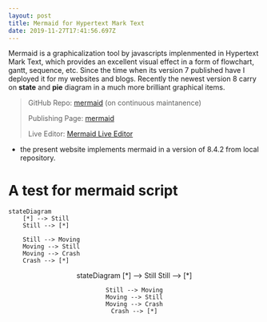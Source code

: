 ```yaml
---
layout: post
title: Mermaid for Hypertext Mark Text
date: 2019-11-27T17:41:56.697Z
---
```

Mermaid is a graphicalization tool by javascripts implenmented in Hypertext Mark Text, which provides an excellent visual effect in a form of flowchart, gantt, sequence, etc. Since the time when its version 7 published have I deployed it for my websites and blogs. Recently the newest version 8 carry on **state** and **pie** diagram in a much more brilliant graphical items.

> GitHub Repo: [mermaid](https://github.com/mermaid-js/mermaid) (on continuous maintanence)
>
> Publishing Page: [mermaid](http://mermaid-js.github.io/mermaid/#/)
>
> Live Editor: [Mermaid Live Editor](https://mermaidjs.github.io/mermaid-live-editor/#/edit/eyJjb2RlIjoic3RhdGVEaWFncmFtXG4gICAgWypdIC0tPiBTdGlsbFxuICAgIFN0aWxsIC0tPiBbKl1cbiAgICBTdGlsbCAtLT4gTW92aW5nXG4gICAgTW92aW5nIC0tPiBTdGlsbFxuICAgIE1vdmluZyAtLT4gQ3Jhc2hcbiAgICBDcmFzaCAtLT4gWypdIiwibWVybWFpZCI6eyJ0aGVtZSI6ImRlZmF1bHQifX0)

- the present website implements mermaid in a version of 8.4.2 from local repository.

# A test for mermaid script 

```
stateDiagram
    [*] --> Still
    Still --> [*]

    Still --> Moving
    Moving --> Still
    Moving --> Crash
    Crash --> [*]
```

<div class="mermaid" align="center">
stateDiagram
    [*] --> Still
    Still --> [*]

    Still --> Moving
    Moving --> Still
    Moving --> Crash
    Crash --> [*]
</div>
